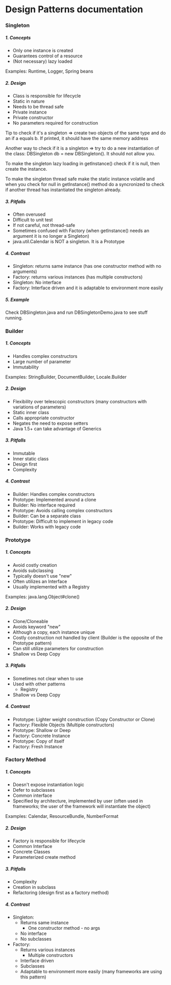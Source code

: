 # Design Patterns documentation

### Singleton

##### 1. Concepts
* Only one instance is created
* Guarantees control of a resource
* (Not necessary) lazy loaded

Examples: Runtime, Logger, Spring beans

##### 2. Design
* Class is responsible for lifecycle
* Static in nature
* Needs to be thread safe
* Private instance
* Private constructor
* No parameters required for construction

Tip to check if it's a singleton => create two objects of the same type and do an if a equals b. If printed, it should have the same memory address 

Another way to check if it is a singleton => try to do a new instantiation of the class: DBSingleton db = new DBSingleton(). It should not allow you.

To make the singleton lazy loading in getInstance() check if it is null, then create the instance.

To make the singleton thread safe make the static instance volatile and when you check for null in getInstance() method do a syncronized to check if another thread has instantiated the singleton already.

##### 3. Pitfalls
* Often overused
* Difficult to unit test
* If not careful, not thread-safe
* Sometimes confused with Factory (when getInstance() needs an argument it is no longer a Singleton)
* java.util.Calendar is NOT a singleton. It is a Prototype

##### 4. Contrast
* Singleton: returns same instance (has one constructor method with no arguments)
* Factory: returns various instances (has multiple constructors)
* Singleton: No interface
* Factory: Interface driven and it is adaptable to environment more easily

##### 5. Example
Check DBSingleton.java and run DBSingletonDemo.java to see stuff running.

### Builder

##### 1. Concepts
* Handles complex constructors
* Large number of parameter
* Immutability

Examples: StringBuilder, DocumentBuilder, Locale.Builder

##### 2. Design
* Flexibility over telescopic constructors (many constructors with variations of parameters)
* Static inner class
* Calls appropriate constructor
* Negates the need to expose setters
* Java 1.5+ can take advantage of Generics
##### 3. Pitfalls
* Immutable
* Inner static class
* Design first
* Complexity

##### 4. Contrast
* Builder: Handles complex constructors
* Prototype: Implemented around a clone
* Builder: No interface required
* Prototype: Avoids calling complex constructors
* Builder: Can be a separate class
* Prototype: Difficult to implement in legacy code
* Builder: Works with legacy code

### Prototype

##### 1. Concepts
* Avoid costly creation
* Avoids subclassing
* Typically doesn't use "new"
* Often utilizes an Interface
* Usually implemented with a Registry

Examples: java.lang.Object#clone()

##### 2. Design
* Clone/Cloneable
* Avoids keyword "new"
* Although a copy, each instance unique
* Costly construction not handled by client (Builder is the opposite of the Prototype pattern)
* Can still utilize parameters for construction
* Shallow vs Deep Copy

##### 3. Pitfalls
* Sometimes not clear when to use
* Used with other patterns
    * Registry
* Shallow vs Deep Copy

##### 4. Contrast
* Prototype: Lighter weight construction (Copy Constructor or Clone)
* Factory: Flexible Objects (Multiple constructors)
* Prototype: Shallow or Deep
* Factory: Concrete Instance
* Prototype: Copy of itself
* Factory: Fresh Instance

### Factory Method

##### 1. Concepts
* Doesn't expose instantiation logic
* Defer to subclasses
* Common interface
* Specified by architecture, implemented by user (often used in frameworks; the user of the framework will instantiate the object)

Examples: Calendar, ResourceBundle, NumberFormat

##### 2. Design
* Factory is responsible for lifecycle
* Common Interface
* Concrete Classes
* Parameterized create method

##### 3. Pitfalls
* Complexity
* Creation in subclass
* Refactoring (design first as a factory method)

##### 4. Contrast
* Singleton:
    * Returns same instance
        * One constructor method - no args
    * No interface
    * No subclasses
*  Factory:
    * Returns various instances
        * Multiple constructors
    * Interface driven
    * Subclasses
    * Adaptable to environment more easily (many frameworks are using this pattern)